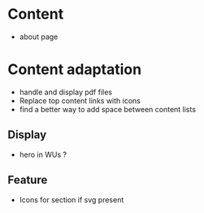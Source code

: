 # Content
- about page

# Content adaptation
- handle and display pdf files
- Replace top content links with icons
- find a better way to add space between content lists

## Display
- hero in WUs ?

## Feature
- Icons for section if svg present